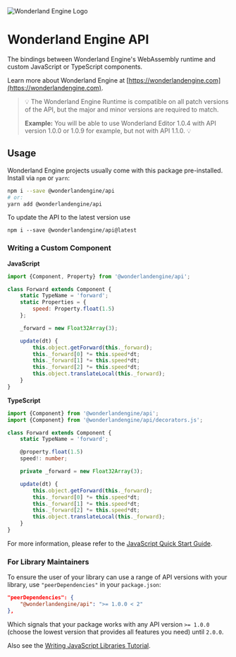 <picture>
  <source media="(prefers-color-scheme: dark)" srcset="https://github.com/WonderlandEngine/api/blob/master/img/wle-logo-horizontal-reversed-dark.png?raw=true">
  <source media="(prefers-color-scheme: light)" srcset="https://github.com/WonderlandEngine/api/blob/master/img/wle-logo-horizontal-reversed-light.png?raw=true">
  <source srcset="https://github.com/WonderlandEngine/api/blob/master/img/wle-logo-horizontal-reversed-light.png?raw=true">
  <img alt="Wonderland Engine Logo" src="https://github.com/WonderlandEngine/api/blob/master/img/wle-logo-horizontal-reversed-light.png?raw=true">
</picture>

# Wonderland Engine API

The bindings between Wonderland Engine's WebAssembly runtime and custom JavaScript
or TypeScript components.

Learn more about Wonderland Engine at [https://wonderlandengine.com](https://wonderlandengine.com).

> 💡 The Wonderland Engine Runtime is compatible on all patch versions of the API, but the
> major and minor versions are required to match.
>
> **Example:** You will be able to use Wonderland Editor 1.0.4 with API
> version 1.0.0 or 1.0.9 for example, but not with API 1.1.0. 💡

## Usage

Wonderland Engine projects usually come with this package pre-installed.
Install via `npm` or `yarn`:

```sh
npm i --save @wonderlandengine/api
# or:
yarn add @wonderlandengine/api
```

To update the API to the latest version use
```
npm i --save @wonderlandengine/api@latest
```

### Writing a Custom Component

**JavaScript**

```js
import {Component, Property} from '@wonderlandengine/api';

class Forward extends Component {
    static TypeName = 'forward';
    static Properties = {
        speed: Property.float(1.5)
    };

    _forward = new Float32Array(3);

    update(dt) {
        this.object.getForward(this._forward);
        this._forward[0] *= this.speed*dt;
        this._forward[1] *= this.speed*dt;
        this._forward[2] *= this.speed*dt;
        this.object.translateLocal(this._forward);
    }
}
```

**TypeScript**

```ts
import {Component} from '@wonderlandengine/api';
import {Component} from '@wonderlandengine/api/decorators.js';

class Forward extends Component {
    static TypeName = 'forward';

    @property.float(1.5)
    speed!: number;

    private _forward = new Float32Array(3);

    update(dt) {
        this.object.getForward(this._forward);
        this._forward[0] *= this.speed*dt;
        this._forward[1] *= this.speed*dt;
        this._forward[2] *= this.speed*dt;
        this.object.translateLocal(this._forward);
    }
}
```

For more information, please refer to the [JavaScript Quick Start Guide](https://wonderlandengine.com/getting-started/quick-start-js).

### For Library Maintainers

To ensure the user of your library can use a range of API versions with your library,
use `"peerDependencies"` in your `package.json`:

```json
"peerDependencies": {
    "@wonderlandengine/api": ">= 1.0.0 < 2"
},
```

Which signals that your package works with any API version `>= 1.0.0`
(choose the lowest version that provides all features you need) until `2.0.0`.

Also see the [Writing JavaScript Libraries Tutorial](https://wonderlandengine.com/tutorials/writing-js-library/).
